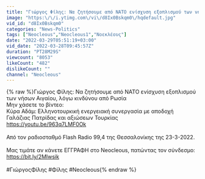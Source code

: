 ```yaml
---
title: "Γιώργος Φίλης: Να ζητήσουμε από ΝΑΤΟ ενίσχυση εξοπλισμού των νήσων Αιγαίου, λόγω κινδύνου από Ρωσία"
image: "https:\/\/i.ytimg.com\/vi\/d8Ix0Bskqm0\/hqdefault.jpg"
vid_id: "d8Ix0Bskqm0"
categories: "News-Politics"
tags: ["Neocleous","Neocleous1","Νοεκλέους"]
date: "2022-03-29T05:51:19+03:00"
vid_date: "2022-03-28T09:45:57Z"
duration: "PT28M29S"
viewcount: "8053"
likeCount: "482"
dislikeCount: ""
channel: "Neocleοus"
---
```

{% raw %}Γιώργος Φίλης: Να ζητήσουμε από ΝΑΤΟ ενίσχυση εξοπλισμού των νήσων Αιγαίου, λόγω κινδύνου από Ρωσία<br />Μην χάσετε το βίντεο:<br />Κύρα Αδάμ: Ελληνοτουρκική ενεργειακή συνεργασία με αποδοχή Γαλάζιας Πατρίδας και αξιώσεων Τουρκίας<br /><a rel="nofollow" target="blank" href="https://youtu.be/963q7LMF0Ok">https://youtu.be/963q7LMF0Ok</a><br /><br />Από τον ραδιοσταθμό Flash Radio 99,4 της Θεσσαλονίκης της 23-3-2022.<br /><br />Μας τιμάτε αν κάνετε ΕΓΓΡΑΦΗ στο Neocleous, πατώντας τον σύνδεσμο:<br /><a rel="nofollow" target="blank" href="https://bit.ly/2Mlwsik">https://bit.ly/2Mlwsik</a><br /><br />#ΓιώργοςΦίλης #Φίλης #Neocleous{% endraw %}
